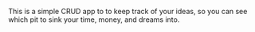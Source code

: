 This is a simple CRUD app to to keep track of your ideas, so you can see which pit to sink your time, money, and dreams into.

